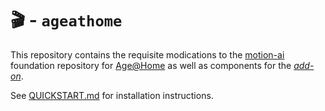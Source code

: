 # &#127916; - `ageathome`

This repository contains the requisite modications to the [motion-ai](http://github.com/dcmartin/motion-ai) 
foundation repository for [Age@Home](http://age-at-home.com)
as well as components for the [_add-on_](http://github.com/ageathome/addons).

See [QUICKSTART.md](docs/QUICKSTART.md) for installation instructions.
